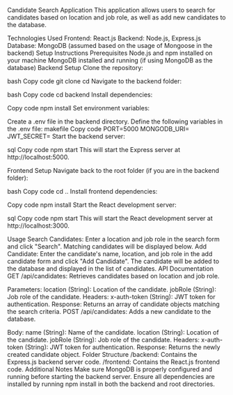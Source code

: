Candidate Search Application
This application allows users to search for candidates based on location and job role, as well as add new candidates to the database.

Technologies Used
Frontend: React.js
Backend: Node.js, Express.js
Database: MongoDB (assumed based on the usage of Mongoose in the backend)
Setup Instructions
Prerequisites
Node.js and npm installed on your machine
MongoDB installed and running (if using MongoDB as the database)
Backend Setup
Clone the repository:

bash
Copy code
git clone <repository-url>
cd <repository-folder>
Navigate to the backend folder:

bash
Copy code
cd backend
Install dependencies:

Copy code
npm install
Set environment variables:

Create a .env file in the backend directory.
Define the following variables in the .env file:
makefile
Copy code
PORT=5000
MONGODB_URI=<your-mongodb-uri>
JWT_SECRET=<your-jwt-secret>
Start the backend server:

sql
Copy code
npm start
This will start the Express server at http://localhost:5000.

Frontend Setup
Navigate back to the root folder (if you are in the backend folder):

bash
Copy code
cd ..
Install frontend dependencies:

Copy code
npm install
Start the React development server:

sql
Copy code
npm start
This will start the React development server at http://localhost:3000.

Usage
Search Candidates: Enter a location and job role in the search form and click "Search". Matching candidates will be displayed below.
Add Candidate: Enter the candidate's name, location, and job role in the add candidate form and click "Add Candidate". The candidate will be added to the database and displayed in the list of candidates.
API Documentation
GET /api/candidates: Retrieves candidates based on location and job role.

Parameters:
location (String): Location of the candidate.
jobRole (String): Job role of the candidate.
Headers:
x-auth-token (String): JWT token for authentication.
Response:
Returns an array of candidate objects matching the search criteria.
POST /api/candidates: Adds a new candidate to the database.

Body:
name (String): Name of the candidate.
location (String): Location of the candidate.
jobRole (String): Job role of the candidate.
Headers:
x-auth-token (String): JWT token for authentication.
Response:
Returns the newly created candidate object.
Folder Structure
/backend: Contains the Express.js backend server code.
/frontend: Contains the React.js frontend code.
Additional Notes
Make sure MongoDB is properly configured and running before starting the backend server.
Ensure all dependencies are installed by running npm install in both the backend and root directories.
